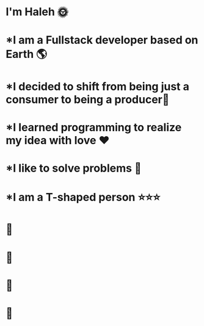 # I'm Haleh :sun_with_face:
#    *I am a Fullstack developer based on Earth :earth_americas:
#    *I decided to shift from being just a consumer to being a producer:seedling:
#    *I learned programming to realize my idea with love :hearts:
#    *I like to solve problems :key:
#    *I am a T-shaped person :star::star::star:
#                                :star2:
#                                :star2:
#                                :star2:
#                                :star2:
